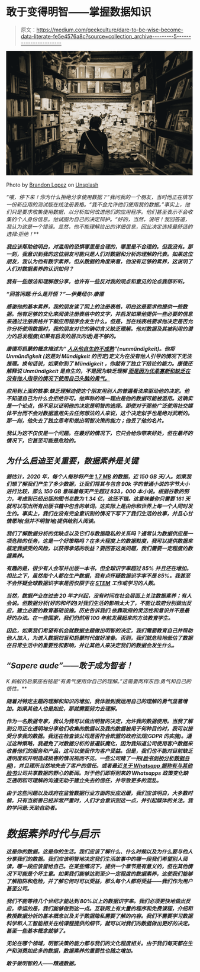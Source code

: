 # 敢于变得明智——掌握数据知识

> 原文：<https://medium.com/geekculture/dare-to-be-wise-become-data-literate-fe5e4576a8c?source=collection_archive---------5----------------------->

![](img/6b00cbb7c4a91ceba415235aa3436360.png)

Photo by [Brandon Lopez](https://unsplash.com/@itsbrandonlopez?utm_source=medium&utm_medium=referral) on [Unsplash](https://unsplash.com?utm_source=medium&utm_medium=referral)

*“喂，停下来！你为什么拒绝分享使用数据？”*我问我的一个朋友，当时他正在填写一份新应用的测试版在线注册表格。*“我不会允许他们使用我的数据。”*事实上，他们只是要求收集使用数据，以分析如何改进他们的应用程序。他们甚至表示不会收集***的个人身份信息。他试图为自己的决定辩护。“*好的，当然，说吧！我回答道，我认为这是一个错误。显然，他不能理解给出的详细信息，因此决定选择最舒适的选择:拒绝！****

***我应该帮助他明白，对滥用的恐惧哪里是合理的，哪里是不合理的。但我没有。那一刻，我意识到我的这位朋友可能只是人们对数据和分析的理解的代表。如果这位朋友，我认为他有数字素养，但从数据的角度来看，他没有足够的素养，这说明了人们对数据素养的认识如何？***

***我有一些想法和理解想分享，也许有一些反对我的观点和意见的论点我想听听。***

*****“回答问题:什么是开悟？”—伊曼纽尔·康德*****

***感谢他的基本素养，我的朋友读了网上的注册表格，明白这是要求他提供一些数据。他有足够的文化来阅读注册表格中的文字，并启发如果他提供一些必要的信息来通过注册表格并下载应用程序会发生什么。但是，当在线表格要求他决定是否允许分析使用数据时，我的朋友对它的确切含义缺乏理解。他对数据及其被利用的潜力的启发程度(如果有启发的层次的话)是不够的。***

***康德将启蒙的概念描述为“ [*人从他自生的不成熟*](https://en.wikipedia.org/wiki/Answering_the_Question:_What_Is_Enlightenment%3F)”(=*unmündigkeit*)。他将 *Unmündigkeit* (这是对 *Mündigkeit* 的否定)定义为在没有他人引导的情况下无法推理。换句话说，如果你到了 *Mündigkeit* ，你就有了独立下结论的能力。康德还解释说 *Unmündigkeit* 是自生的，不是因为缺乏理解 [*而是因为优柔寡断和缺乏在没有他人指导的情况下使用自己头脑的勇气。*](http://www.columbia.edu/acis/ets/CCREAD/etscc/kant.html)***

***应用到上面的轶事:缺乏理解迫使这个朋友用别人的普遍看法来驱动他的决定。他不知道自己为什么会拒绝许可。他声称的唯一理由是他的数据可能被滥用。这确实是一个论点，但不足以证明他的决定是明智的选择。即使对于那些广泛使用社交媒体平台而不会对数据滥用失去任何想法的人来说，这个决定似乎也是绝对武断的。那一刻，他失去了独立思考和做出明智决策的能力；他丢了他的名片。***

***我认为这不仅仅是一个问题。在最好的情况下，它只会给你带来好处，但在最坏的情况下，它甚至可能是危险的。***

## ***为什么启迪至关重要，数据素养是关键***

***据估计，2020 年，每个人每秒将产生 [1.7 MB](https://www.domo.com/assets/downloads/18_domo_data-never-sleeps-6+verticals.pdf) 的数据*，*近 150 GB 天/人。如果我们想了解我们产生了多少数据，让我们将其与包含 90k 字的普通小说的字节大小进行比较，那么 150 GB 意味着每天产生超过 833，000 本小说。根据谷歌的努力，考虑到已经出版的图书总数为 1.34 亿，这还不错。这意味着你只需要 161 天就可以写出所有出版书籍中包含的单词。这实际上是由你和世界上每一个人同时发生的。事实上，我们在没有完全意识到的情况下写下了我们生活的故事，并且心甘情愿地(但并不明智地)提供给别人阅读。***

***我们了解数据分析的优缺点以及它们与数据隐私的关系吗？通常认为数据供应是一项危险的任务，这是一个好策略吗？在多大程度上的数据粒度，我可以提供数据来框定我接受的风险，以获得承诺的收益？要回答这类问题，我们需要一定程度的数据素养。***

***有趣的是，很少有人会写并出版一本书，但全球识字率超过 85% 并且还在增加。相比之下，虽然每个人都在生产数据，我有点怀疑数据识字率不是 85%。我甚至不会怀疑全球数据识字率是否仅限于在 [STEM](https://en.wikipedia.org/wiki/Science,_technology,_engineering,_and_mathematics) 工作或学习的人数。***

***当然，数据产业在过去 20 年才兴起，没有时间在社会层面上关注数据素养；有人会说。但数据分析(好的和坏的)对我们生活的影响太大了，不能让政府分别做出反应，建立必要的教育基础设施。历史告诉我们:依靠政府的灵活性和意识并不是最好的办法。在一些国家，我们仍然用 100 年前发展起来的方法教育学生。***

***因此，如果我们希望有机会就数据主题做出明智的决定，我们需要教育自己并帮助他人加入，为进入数据扫盲和启蒙时代做好准备。否则，我们就危险地低估了数据在日常生活中的重要性和影响，并让其他人来决定我们的数据会发生什么。***

## ***“Sapere aude”——敢于成为智者！***

***K 蚂蚁的启蒙座右铭是*“有勇气使用你自己的理解。”*这需要两样东西:*勇气*和自己的*悟性*。***

***随着对特定主题的理解和知识的增加，我体验到我运用自己的理解的勇气显著增加。如果其他人也是如此，那就需要努力去理解。***

***作为一名数据专家，我认为我可以做出明智的决定，允许我的数据使用。当我了解到公司正在透明地分享他们收集的数据以及我的数据被用于何种目的时，我可以接受分享我的数据。我还在检查该公司是否符合欧盟的政府法规(GDPR 的实施)。通过这种策略，我避免了对数据分析的普遍妖魔化，因为我知道公司使用客户数据来改善他们的服务和产品，这可以使我作为客户受益。但是，我们也不能对目前缺乏透明度和开明造成损害的情况视而不见。一些公司赌了一把([脸书*剑桥分析*数据丑闻](https://en.wikipedia.org/wiki/Facebook%E2%80%93Cambridge_Analytica_data_scandal))，并且理所当然地失去了客户的信任。或者最近[关于 Whatsapp 据称有与其他脸书](https://www.nytimes.com/2021/01/13/technology/whatsapp-data.html)公司共享数据的野心的新闻。对于他们即将到来的 Whatsapps 政策变化缺乏透明和可理解的沟通无助于建立失去的信任，并导致更多的混乱。***

***由于这些问题以及政府在监管数据行业方面的反应迟缓，我们应该明白，大多数时候，只有当损害已经非常严重时，人们才会意识到这一点，并引起媒体的关注。我的学问是:天助自助者。***

# ***数据素养时代与启示***

***这是你的数据。这是你的生活。我们应该了解什么、什么时候以及为什么要与他人分享我们的数据。我们应该明智地决定我们生活故事中的哪一段我们希望别人阅读，哪一段应该留给自己。在某些情况下，提供一个章节是有意义的，但在其他情况下可能是个坏主意。如果我们能够达到至少一定程度的数据素养，这使我们能够了解陷阱和危险，并了解它何时可以受益，那么每个人都将受益——我们作为用户甚至公司。***

***我们不能等待几个世纪才能达到 80%以上的数据识字率。我们必须更快地做出反应，幸运的是，我们能够做到这一点。互联网上有大量的程序和免费课程，介绍和教授数据分析的基本概念以及关于数据隐私需要了解的内容。我们不需要学习数据科学和人工智能相关在线课程提供的细节，就可以对我们的数据做出更好的决定。甚至一些基本概念就够了。***

***无论在哪个领域，明智决策的能力都与我们的文化程度相关。由于我们每天都在生产和消费如此多的数据，数据素养的重要性也随之增加。***

***敢于做明智的人——精通数据。***